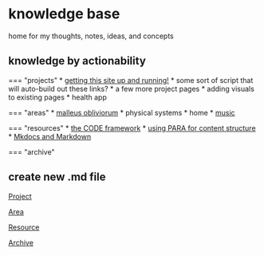 # knowledge base
home for my thoughts, notes, ideas, and concepts

## knowledge by actionability
=== "projects"
    * [getting this site up and running!](projects/portfolio.md)
        * some sort of script that will auto-build out these links?
        * a few more project pages
        * adding visuals to existing pages
    * health app

=== "areas"
    * [malleus obliviorum](areas/malleusobliviorum.md)
    * physical systems
    * home
    * [music](areas/music.md)

=== "resources"
    * [the CODE framework](resources/code.md)
    * [using PARA for content structure](resources/para.md)
    * [Mkdocs and Markdown](resources/mkdocs-material.md)

=== "archive"
## create new .md file

<div class="md-button-holder">
<a class="md-button"
    href="https://github.com/iarichter/malleus-obliviorum/new/main/docs/resources?filename=XXXXXX.md&value=---%0D%0Atitle:%20XXXX%0D%0Alayout:%20template%0D%0Afilename:%20XXXX.md%0D%0Atags:%0D%0A---%0D%0A"
    target="_blank">Project</a>

<a class="md-button"
    href="https://github.com/iarichter/malleus-obliviorum/new/main/docs/areas?filename=XXXXXX.md&value=---%0D%0Atitle:%20XXXX%0D%0Alayout:%20template%0D%0Afilename:%20XXXX.md%0D%0Atags:%0D%0A---%0D%0A"
    target="_blank">Area</a>

<a class="md-button"
    href="https://github.com/iarichter/malleus-obliviorum/new/main/docs/resources?filename=XXXXXX.md&value=---%0D%0Atitle:%20XXXX%0D%0Alayout:%20template%0D%0Afilename:%20XXXX.md%0D%0Atags:%0D%0A---%0D%0A"
    target="_blank">Resource</a>

<a class="md-button"
    href="https://github.com/iarichter/malleus-obliviorum/new/main/docs/archive?filename=XXXXXX.md&value=---%0D%0Atitle:%20XXXX%0D%0Alayout:%20template%0D%0Afilename:%20XXXX.md%0D%0Atags:%0D%0A---%0D%0A"
    target="_blank">Archive</a>
</div>